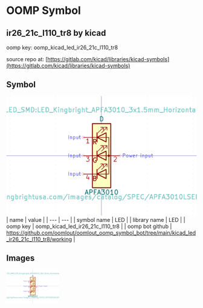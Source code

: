 # OOMP Symbol  
## ir26_21c_l110_tr8  by kicad  
  
oomp key: oomp_kicad_led_ir26_21c_l110_tr8  
  
source repo at: [https://gitlab.com/kicad/libraries/kicad-symbols](https://gitlab.com/kicad/libraries/kicad-symbols)  
## Symbol  
  
[![working.png](working_600.png)](working.png)  
| name | value | 
| --- | --- | 
| symbol name | LED | 
| library name | LED | 
| oomp key | oomp_kicad_led_ir26_21c_l110_tr8 | 
| oomp bot github | https://github.com/oomlout/oomlout_oomp_symbol_bot/tree/main/kicad_led_ir26_21c_l110_tr8/working | 
## Images  
  
[![working.png](working_140.png)](working.png)  
